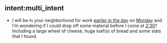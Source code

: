 
## intent:multi_intent
- I will be in your neighborhood for work [earlier in the day](TOD) on [Monday](DATE) and I’m wondering if I could drop off some material before I come at [2:30](Time)? Including a large wheel of cheese, huge loaf(s) of bread and some slats that I found.
